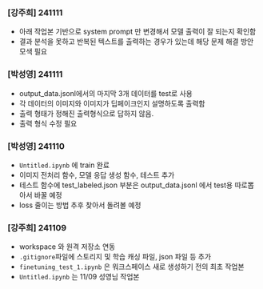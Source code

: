 ### [강주희] 241111
- 아래 작업본 기반으로 system prompt 만 변경해서 모델 출력이 잘 되는지 확인함
- 결과 분석을 못하고 반복된 텍스트를 출력하는 경우가 있는데 해당 문제 해결 방안 모색 필요

### [박성영] 241111
- output_data.jsonl에서의 마지막 3개 데이터를 test로 사용
- 각 데이터의 이미지와 이미지가 딥페이크인지 설명하도록 출력함
- 출력 형태가 정해진 출력형식으로 답하지 않음.
- 출력 형식 수정 필요
  
### [박성영] 241110
- `Untitled.ipynb` 에 train 완료
- 이미지 전처리 함수, 모델 응답 생성 함수, 테스트 추가
- 테스트 함수에 test_labeled.json 부분은 output_data.jsonl 에서 test용 따로뽑아서 바꿀 예정
- loss 줄이는 방법 추후 찾아서 돌려볼 예정

### [강주희] 241109
- workspace 와 원격 저장소 연동
- `.gitignore`파일에 스토리지 및 학습 캐싱 파일, json 파일 등 추가
- `finetuning_test_1.ipynb` 은 워크스페이스 새로 생성하기 전의 최초 작업본
- `Untitled.ipynb` 는 11/09 성영님 작업본


